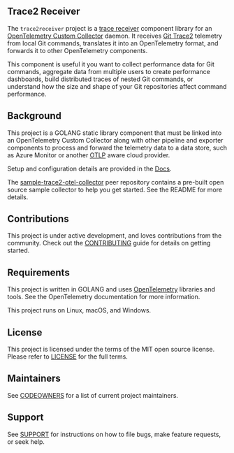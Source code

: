 ## Trace2 Receiver

The `trace2receiver` project is a
[trace receiver](https://opentelemetry.io/docs/collector/trace-receiver/)
component library for an
[OpenTelemetry Custom Collector](https://opentelemetry.io/docs/collector/)
daemon.  It receives
[Git Trace2](https://git-scm.com/docs/api-trace2#_the_event_format_target)
telemetry from local Git commands, translates it into an OpenTelemetry
format, and forwards it to other OpenTelemetry components.

This component is useful it you want to collect performance data for
Git commands, aggregate data from multiple users to create performance
dashboards, build distributed traces of nested Git commands, or
understand how the size and shape of your Git repositories affect
command performance.


## Background

This project is a GOLANG static library component that must be linked
into an OpenTelemetry Custom Collector along with other pipeline and
exporter components to process and forward the telemetry data to a
data store, such as Azure Monitor or another
[OTLP](https://opentelemetry.io/docs/specs/otel/protocol/)
aware cloud provider.

Setup and configuration details are provided in the
[Docs](./Docs/README.md).


The [sample-trace2-otel-collector](https://github.com/git-ecosystem/sample-trace2-otel-collector)
peer repository contains a pre-built open source sample collector to help you get started.  See the
README for more details.


## Contributions

This project is under active development, and loves contributions from the community.
Check out the
[CONTRIBUTING](./CONTRIBUTING.md)
guide for details on getting started.


## Requirements

This project is written in GOLANG and uses
[OpenTelemetry](https://opentelemetry.io/docs/getting-started/dev/)
libraries and tools.  See the OpenTelemetry documentation for more
information.

This project runs on Linux, macOS, and Windows.



## License

This project is licensed under the terms of the MIT open source license.
Please refer to [LICENSE](./LICENSE) for the full terms.


## Maintainers

See [CODEOWNERS](./CODEOWNERS) for a list of current project maintainers.


## Support

See [SUPPORT](./SUPPORT.md) for instructions on how to file bugs, make feature
requests, or seek help.
